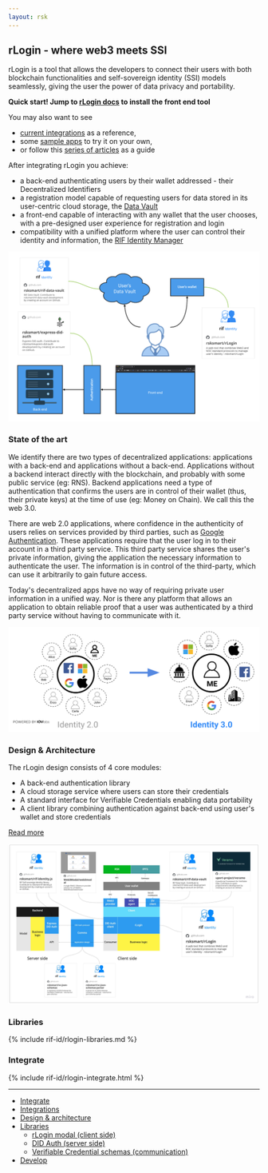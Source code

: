 ```yaml
---
layout: rsk
---
```


## rLogin - where web3 meets SSI

rLogin is a tool that allows the developers to connect their users with both blockchain functionalities and self-sovereign identity (SSI) models seamlessly, giving the user the power of data privacy and portability.


**Quick start! Jump to [rLogin docs](./libraries/modal) to install the front end tool**

You may also want to see

- [current integrations](./integrations) as a reference,
- some [sample apps](./samples) to try it on your own,
- or follow this [series of articles](https://hackernoon.com/rlogin-the-new-authentication-libraries-for-blockchain-based-apps-h619330z) as a guide

After integrating rLogin you achieve:

- a back-end authenticating users by their wallet addressed - their Decentralized Identifiers
- a registration model capable of requesting users for data stored in its user-centric cloud storage, the [Data Vault](../data-vault)
- a front-end capable of interacting with any wallet that the user chooses, with a pre-designed user experience for registration and login
- compatibility with a unified platform where the user can control their identity and information, the [RIF Identity Manager](../manager)

![rlogin-architecture-simple](./assets/rlogin-architecture-simple.png)

### State of the art

We identify there are two types of decentralized applications: applications with a back-end and applications without a back-end. Applications without a backend interact directly with the blockchain, and probably with some public service (eg: RNS). Backend applications need a type of authentication that confirms the users are in control of their wallet (thus, their private keys) at the time of use (eg: Money on Chain). We call this the web 3.0.

There are web 2.0 applications, where confidence in the authenticity of users relies on services provided by third parties, such as [Google Authentication](https://developers.google.com/identity). These applications require that the user log in to their account in a third party service. This third party service shares the user's private information, giving the application the necessary information to authenticate the user. The information is in control of the third-party, which can use it arbitrarily to gain future access.

Today's decentralized apps have no way of requiring private user information in a unified way. Nor is there any platform that allows an application to obtain reliable proof that a user was authenticated by a third party service without having to communicate with it.

![identity-30](./assets/identity-30.png)

### Design & Architecture

The rLogin design consists of 4 core modules:

- A back-end authentication library
- A cloud storage service where users can store their credentials
- A standard interface for Verifiable Credentials enabling data portability
- A client library combining authentication against back-end using user's wallet and store credentials

[Read more](./architecture)

![rlogin-architecture](./assets/rlogin-architecture.jpg)

### Libraries

{% include rif-id/rlogin-libraries.md %}

### Integrate

{% include rif-id/rlogin-integrate.html %}

---

- [Integrate](integrate)
- [Integrations](integrations)
- [Design & architecture](architecture)
- [Libraries](libraries)
  - [rLogin modal (client side)](libraries/modal)
  - [DID Auth (server side)](libraries/express-did-auth)
  - [Verifiable Credential schemas (communication)](libraries/vc-json-schemas)
- [Develop](develop)
